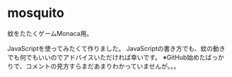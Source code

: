 # mosquito
蚊をたたくゲームMonaca用。

JavaScriptを使ってみたくて作りました。
JavaScriptの書き方でも、蚊の動きでも何でもいいのでアドバイスいただければ幸いです。
※GitHub始めたばっかりで、コメントの見方すらまだあまりわかっていませんが。。。
